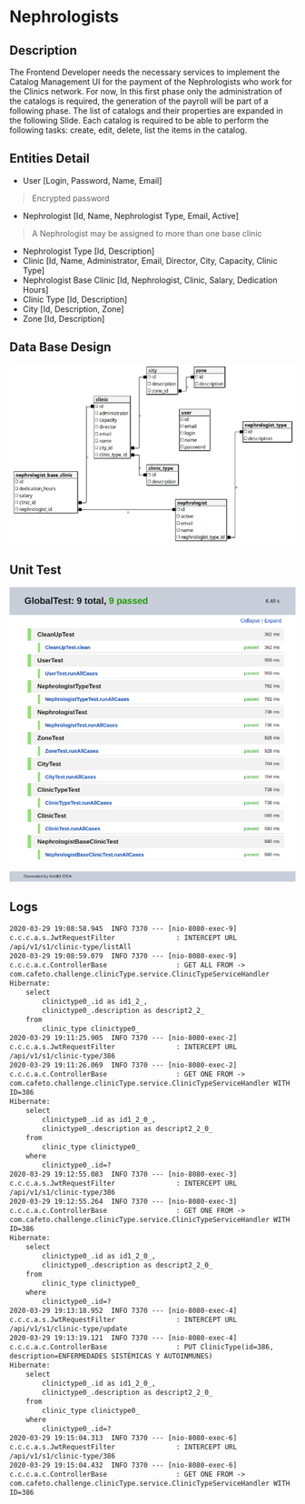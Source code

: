 # Nephrologists

## Description

The Frontend Developer needs the necessary services to implement the Catalog Management UI for the
payment of the Nephrologists who work for the Clinics network. For now, In this first phase only the
administration of the catalogs is required, the generation of the payroll will be part of a following phase.
The list of catalogs and their properties are expanded in the following Slide.
Each catalog is required to be able to perform the following tasks: create, edit, delete, list the items in the
catalog.

## Entities Detail
* User [Login, Password, Name, Email]
> Encrypted password
* Nephrologist [Id, Name, Nephrologist Type, Email, Active]
> A Nephrologist may be assigned to more than one base clinic
* Nephrologist Type [Id, Description]
* Clinic [Id, Name, Administrator, Email, Director, City, Capacity, Clinic Type]
* Nephrologist Base Clinic [Id, Nephrologist, Clinic, Salary, Dedication Hours]
* Clinic Type [Id, Description]
* City [Id, Description, Zone]
* Zone [Id, Description]

## Data Base Design
![](https://github.com/cafetochallengeusr09/nephrologists-back/blob/master/docs/img/1.png)

## Unit Test
![](https://github.com/cafetochallengeusr09/nephrologists-back/blob/master/docs/img/2.png)

## Logs
```
2020-03-29 19:08:58.945  INFO 7370 --- [nio-8080-exec-9] c.c.c.a.s.JwtRequestFilter               : INTERCEPT URL /api/v1/s1/clinic-type/listAll
2020-03-29 19:08:59.079  INFO 7370 --- [nio-8080-exec-9] c.c.c.a.c.ControllerBase                 : GET ALL FROM -> com.cafeto.challenge.clinicType.service.ClinicTypeServiceHandler
Hibernate: 
    select
        clinictype0_.id as id1_2_,
        clinictype0_.description as descript2_2_ 
    from
        clinic_type clinictype0_
2020-03-29 19:11:25.905  INFO 7370 --- [nio-8080-exec-2] c.c.c.a.s.JwtRequestFilter               : INTERCEPT URL /api/v1/s1/clinic-type/386
2020-03-29 19:11:26.069  INFO 7370 --- [nio-8080-exec-2] c.c.c.a.c.ControllerBase                 : GET ONE FROM -> com.cafeto.challenge.clinicType.service.ClinicTypeServiceHandler WITH ID=386
Hibernate: 
    select
        clinictype0_.id as id1_2_0_,
        clinictype0_.description as descript2_2_0_ 
    from
        clinic_type clinictype0_ 
    where
        clinictype0_.id=?
2020-03-29 19:12:55.083  INFO 7370 --- [nio-8080-exec-3] c.c.c.a.s.JwtRequestFilter               : INTERCEPT URL /api/v1/s1/clinic-type/386
2020-03-29 19:12:55.264  INFO 7370 --- [nio-8080-exec-3] c.c.c.a.c.ControllerBase                 : GET ONE FROM -> com.cafeto.challenge.clinicType.service.ClinicTypeServiceHandler WITH ID=386
Hibernate: 
    select
        clinictype0_.id as id1_2_0_,
        clinictype0_.description as descript2_2_0_ 
    from
        clinic_type clinictype0_ 
    where
        clinictype0_.id=?
2020-03-29 19:13:18.952  INFO 7370 --- [nio-8080-exec-4] c.c.c.a.s.JwtRequestFilter               : INTERCEPT URL /api/v1/s1/clinic-type/update
2020-03-29 19:13:19.121  INFO 7370 --- [nio-8080-exec-4] c.c.c.a.c.ControllerBase                 : PUT ClinicType(id=386, description=ENFERMEDADES SISTÉMICAS Y AUTOINMUNES)
Hibernate: 
    select
        clinictype0_.id as id1_2_0_,
        clinictype0_.description as descript2_2_0_ 
    from
        clinic_type clinictype0_ 
    where
        clinictype0_.id=?
2020-03-29 19:15:04.313  INFO 7370 --- [nio-8080-exec-6] c.c.c.a.s.JwtRequestFilter               : INTERCEPT URL /api/v1/s1/clinic-type/386
2020-03-29 19:15:04.432  INFO 7370 --- [nio-8080-exec-6] c.c.c.a.c.ControllerBase                 : GET ONE FROM -> com.cafeto.challenge.clinicType.service.ClinicTypeServiceHandler WITH ID=386

```
